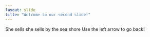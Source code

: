 ```yaml
---
layout: slide
title: "Welcome to our second slide!"
---
```

She sells she sells by the sea shore
Use the left arrow to go back!
